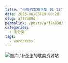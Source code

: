 ```yaml
---
title: "小狼狗本狼合集 01-11"
date: 2025-06-03T19:00:28
slug: a7f7a89d
permalink: /posts/a7f7a89d/
categories:
  - 未分类
tags:
  - wordpress
---
```


![图片[1]-歪歪的耽美资源站](/images/wp/a7f7a89d-c080387f.jpg)
